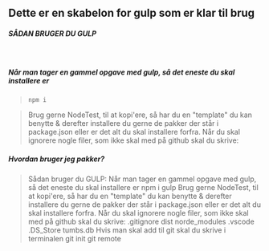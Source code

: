 ## Dette er en skabelon for gulp som er klar til brug

##### SÅDAN BRUGER DU GULP
<br>

##### Når man tager en gammel opgave med gulp, så det eneste du skal installere er 
> <code>npm i</code>

> Brug gerne NodeTest, til at kopi'ere, så har du en "template" du kan benytte & derefter installere du gerne de pakker der står i package.json eller er det alt du skal installere forfra.
Når du skal ignorere nogle filer, som ikke skal med på github skal du skrive:

##### Hvordan bruger jeg pakker?
> Sådan bruger du GULP:
Når man tager en gammel opgave med gulp, så det eneste du skal installere er npm i gulp
Brug gerne NodeTest, til at kopi'ere, så har du en "template" du kan benytte & derefter installere du gerne de pakker der står i package.json eller er det alt du skal installere forfra.
Når du skal ignorere nogle filer, som ikke skal med på github skal du skrive:
.gitignore
dist
norde_modules
.vscode
.DS_Store
tumbs.db
Hvis man skal add til git skal du skrive i terminalen
git init
git remote

